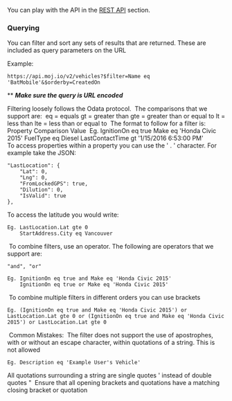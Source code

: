 You can play with the API in the [REST API](#/rest-list/REST/Apps) section.
​
### Querying ###

You can filter and sort any sets of results that are returned. These are included as query parameters on the URL

Example:

	https://api.moj.io/v2/vehicles?$filter=Name eq 'BatMobile'&$orderby=CreatedOn

** ***Make sure the query is URL encoded***

Filtering loosely follows the Odata protocol.
​
The comparisons that we support are:
​
        eq = equals
        gt = greater than
        gte = greater than or equal to
        lt = less than
        lte = less than or equal to
​
The format to follow for a filter is:
​
    Property Comparison Value
​
        Eg. IgnitionOn eq true
            Make eq 'Honda Civic 2015'
            FuelType eq Diesel
            LastContactTime gt '1/15/2016 6:53:00 PM'  
​
To access properties within a property you can use the ' . ' character.
For example take the JSON:
    
    "LastLocation": {
        "Lat": 0,
        "Lng": 0,
        "FromLockedGPS": true,
        "Dilution": 0,
        "IsValid": true
    },
To access the latitude you would write:

	Eg. LastLocation.Lat gte 0
        StartAddress.City eq Vancouver
​
To combine filters, use an operator. The following are operators that we support are:

	"and", "or"

	Eg. IgnitionOn eq true and Make eq 'Honda Civic 2015'
        IgnitionOn eq true or Make eq 'Honda Civic 2015'
​
To combine multiple filters in different orders you can use brackets

	Eg. (IgnitionOn eq true and Make eq 'Honda Civic 2015') or LastLocation.Lat gte 0 or (IgnitionOn eq true and Make eq 'Honda Civic 2015') or LastLocation.Lat gte 0
​
Common Mistakes:
​
The filter does not support the use of apostrophes, with or without an escape character, within quotations of a string.
This is not allowed

	Eg. Description eq 'Example User's Vehicle'
All quotations surrounding a string are single quotes ' instead of double quotes "
​
Ensure that all opening brackets and quotations have a matching closing bracket or quotation
